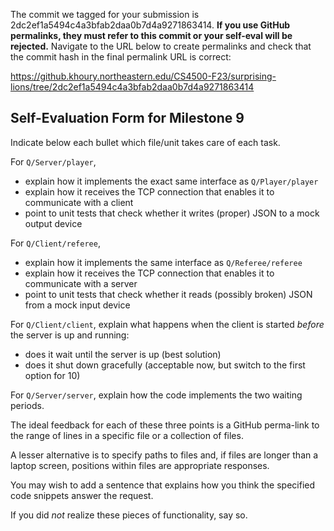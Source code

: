 The commit we tagged for your submission is 2dc2ef1a5494c4a3bfab2daa0b7d4a9271863414.
**If you use GitHub permalinks, they must refer to this commit or your self-eval will be rejected.**
Navigate to the URL below to create permalinks and check that the commit hash in the final permalink URL is correct:

https://github.khoury.northeastern.edu/CS4500-F23/surprising-lions/tree/2dc2ef1a5494c4a3bfab2daa0b7d4a9271863414

## Self-Evaluation Form for Milestone 9

Indicate below each bullet which file/unit takes care of each task.

For `Q/Server/player`,

- explain how it implements the exact same interface as `Q/Player/player`
- explain how it receives the TCP connection that enables it to communicate with a client
- point to unit tests that check whether it writes (proper) JSON to a mock output device

For `Q/Client/referee`,

- explain how it implements the same interface as `Q/Referee/referee`
- explain how it receives the TCP connection that enables it to communicate with a server
- point to unit tests that check whether it reads (possibly broken) JSON from a mock input device

For `Q/Client/client`, explain what happens when the client is started _before_ the server is up and running:

- does it wait until the server is up (best solution)
- does it shut down gracefully (acceptable now, but switch to the first option for 10)

For `Q/Server/server`, explain how the code implements the two waiting periods. 

The ideal feedback for each of these three points is a GitHub
perma-link to the range of lines in a specific file or a collection of
files.

A lesser alternative is to specify paths to files and, if files are
longer than a laptop screen, positions within files are appropriate
responses.

You may wish to add a sentence that explains how you think the
specified code snippets answer the request.

If you did *not* realize these pieces of functionality, say so.

